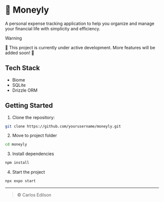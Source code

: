 # 💸 Moneyly

A personal expense tracking application to help you organize and manage your financial life with simplicity and efficiency.

> [!WARNING]
> 🚧 This project is currently under active development. More features will be added soon! 🚧

## Tech Stack

- Biome
- SQLite
- Drizzle ORM

## Getting Started

1. Clone the repository:

```bash
git clone https://github.com/yourusername/moneyly.git
```

2. Move to project folder

```bash
cd moneyly
```

3. Install dependencies

```bash
npm install
```

4. Start the project

```bash
npx expo start
```

___

> © Carlos Edilson